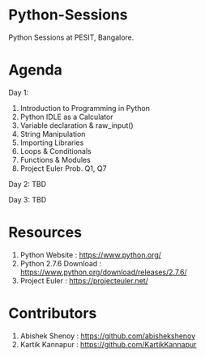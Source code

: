 Python-Sessions
===============

Python Sessions at PESIT, Bangalore.


Agenda
===============
Day 1:

1. Introduction to Programming in Python
2. Python IDLE as a Calculator
3. Variable declaration & raw_input()
4. String Manipulation
5. Importing Libraries
6. Loops & Conditionals
7. Functions & Modules
8. Project Euler Prob. Q1, Q7

Day 2: 
TBD

Day 3:
TBD


Resources
===============
1. Python Website : https://www.python.org/
2. Python 2.7.6 Download : https://www.python.org/download/releases/2.7.6/
3. Project Euler : https://projecteuler.net/


Contributors 
===============
1. Abishek Shenoy : https://github.com/abishekshenoy
2. Kartik Kannapur : https://github.com/KartikKannapur
